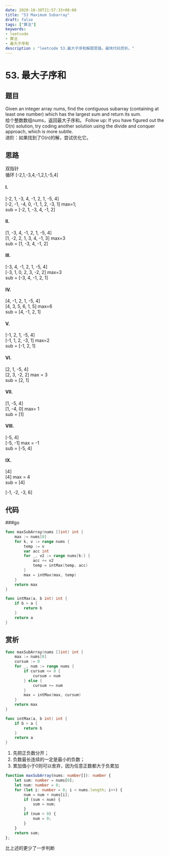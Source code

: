 ```yaml
---
date: 2020-10-30T21:57:33+08:00
title: "53 Maximum Subarray"
draft: false
tags: ["算法"]
keywords:
- leetcode
- 算法
- 最大子序和
description : "leetcode 53.最大子序和解题思路，最快代码赏析。"
---
```


# 53. 最大子序和

## 题目
Given an integer array nums, find the contiguous subarray (containing at least one number) which has the largest sum and return its sum.  
给个整数数组nums，返回最大子序和。
Follow up: If you have figured out the O(n) solution, try coding another solution using the divide and conquer approach, which is more subtle.  
进阶：如果找到了O(n)的解，尝试优化它。

## 思路
双指针  
循环 [-2,1,-3,4,-1,2,1,-5,4]  
#### I.   
[-2, 1, -3, 4, -1, 2, 1, -5, 4]  
[-2, -1, -4, 0, -1, 1, 2, -3, 1] max=1;  
sub = [-2, 1, -3, 4, -1, 2]  

#### II.   
[1, -3, 4, -1, 2, 1, -5, 4]   
[1, -2, 2, 1, 3, 4, -1, 3] max=3  
sub = [1, -3, 4, -1, 2]  

#### III.   
[-3, 4, -1, 2, 1, -5, 4]  
[-3, 1, 0, 2, 3, -2, 2] max=3  
sub = [-3, 4, -1, 2, 1]  

#### IV.   
[4, -1, 2, 1, -5, 4]   
[4, 3, 5, 6, 1, 5] max=6  
sub = [4, -1, 2, 1]  

#### V.   
[-1, 2, 1, -5, 4]    
[-1, 1, 2, -3, 1] max=2  
sub = [-1, 2, 1]

#### VI.   
[2, 1, -5, 4]    
[2, 3, -2, 2] max = 3  
sub = [2, 1]  

#### VII.   
[1, -5, 4]    
[1, -4, 0] max= 1  
sub = [1]  

#### VIII.   
[-5, 4]    
[-5, -1] max = -1  
sub = [-5, 4]    

#### IX.   
[4]    
[4] max = 4  
sub = [4]  

[-1, -2, -3, 6]



## 代码
###go
```go
func maxSubArray(nums []int) int {
	max := nums[0]
	for k, v := range nums {
		temp := v
		var acc int
		for _, v2 := range nums[k:] {
			acc += v2
			temp = intMax(temp, acc)
		}
		max = intMax(max, temp)
	}
	return max
}

func intMax(a, b int) int {
	if b > a {
		return b
	}
	return a
}
```

## 赏析
```go
func maxSubArray(nums []int) int {
	max := nums[0]
	cursum := 0
	for _, num := range nums {
		if cursum <= 0 {
			cursum = num
		} else {
			cursum += num
		}
		max = intMax(max, cursum)
	}
	return max
}

func intMax(a, b int) int {
	if b > a {
		return b
	}
	return a
}
```

1. 先把正负数分开；  
2. 负数最长连续的一定是最小的负数；  
3. 累加值小于0则可以舍弃，因为任意正数都大于负累加

```ts
function maxSubArray(nums: number[]): number {
    let sum: number = nums[0];
    let num: number = 0;
    for (let i: number = 0; i < nums.length; i++) {
        num = num + nums[i];
        if (sum < num) {
            sum = num;
        }
        if (num < 0) {
            num = 0;
        }
    }
    return sum;
};
```
比上述的更少了一步判断